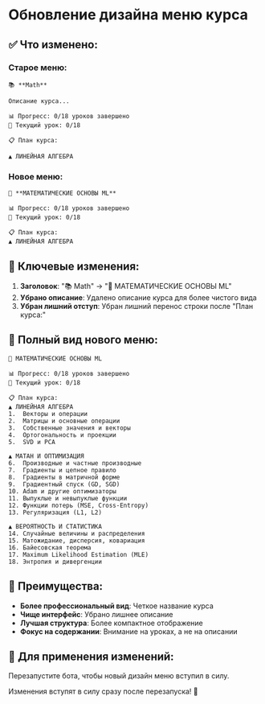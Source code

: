# Обновление дизайна меню курса

## ✅ **Что изменено:**

### **Старое меню:**
```
📚 **Math**

Описание курса...

📊 Прогресс: 0/18 уроков завершено
📍 Текущий урок: 0/18

📋 План курса:

▲ ЛИНЕЙНАЯ АЛГЕБРА
```

### **Новое меню:**
```
🧠 **МАТЕМАТИЧЕСКИЕ ОСНОВЫ ML**

📊 Прогресс: 0/18 уроков завершено
📍 Текущий урок: 0/18

📋 План курса:
▲ ЛИНЕЙНАЯ АЛГЕБРА
```

## 🎯 **Ключевые изменения:**

1. **Заголовок**: "📚 Math" → "🧠 МАТЕМАТИЧЕСКИЕ ОСНОВЫ ML"
2. **Убрано описание**: Удалено описание курса для более чистого вида
3. **Убран лишний отступ**: Убран лишний перенос строки после "План курса:"

## 📱 **Полный вид нового меню:**

```
🧠 МАТЕМАТИЧЕСКИЕ ОСНОВЫ ML

📊 Прогресс: 0/18 уроков завершено
📍 Текущий урок: 0/18

📋 План курса:
▲ ЛИНЕЙНАЯ АЛГЕБРА
1.  Векторы и операции
2.  Матрицы и основные операции
3.  Собственные значения и векторы
4.  Ортогональность и проекции
5.  SVD и PCA

▲ МАТАН И ОПТИМИЗАЦИЯ
6.  Производные и частные производные
7.  Градиенты и цепное правило 
8.  Градиенты в матричной форме
9.  Градиентный спуск (GD, SGD)
10. Adam и другие оптимизаторы
11. Выпуклые и невыпуклые функции
12. Функции потерь (MSE, Cross-Entropy)
13. Регуляризация (L1, L2)

▲ ВЕРОЯТНОСТЬ И СТАТИСТИКА
14. Случайные величины и распределения
15. Матожидание, дисперсия, ковариация
16. Байесовская теорема
17. Maximum Likelihood Estimation (MLE)
18. Энтропия и дивергенции
```

## 🎨 **Преимущества:**

- **Более профессиональный вид**: Четкое название курса
- **Чище интерфейс**: Убрано лишнее описание
- **Лучшая структура**: Более компактное отображение
- **Фокус на содержании**: Внимание на уроках, а не на описании

## 🚀 **Для применения изменений:**
Перезапустите бота, чтобы новый дизайн меню вступил в силу.

Изменения вступят в силу сразу после перезапуска! 🎉
